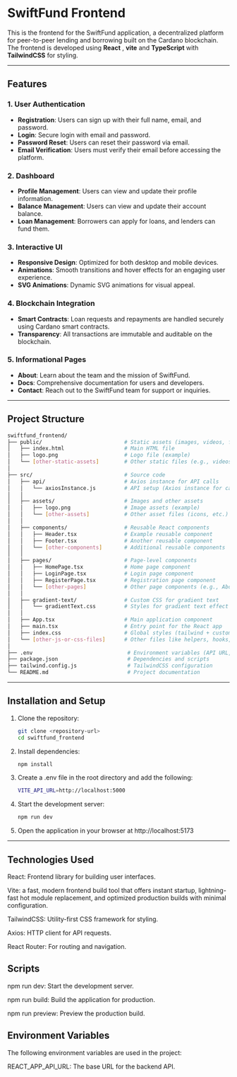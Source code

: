 # SwiftFund Frontend

This is the frontend for the SwiftFund application, a decentralized platform for peer-to-peer lending and borrowing built on the Cardano blockchain. The frontend is developed using **React** , **vite** and **TypeScript** with **TailwindCSS** for styling.

---

## Features

### 1. **User Authentication**
- **Registration**: Users can sign up with their full name, email, and password.
- **Login**: Secure login with email and password.
- **Password Reset**: Users can reset their password via email.
- **Email Verification**: Users must verify their email before accessing the platform.

### 2. **Dashboard**
- **Profile Management**: Users can view and update their profile information.
- **Balance Management**: Users can view and update their account balance.
- **Loan Management**: Borrowers can apply for loans, and lenders can fund them.

### 3. **Interactive UI**
- **Responsive Design**: Optimized for both desktop and mobile devices.
- **Animations**: Smooth transitions and hover effects for an engaging user experience.
- **SVG Animations**: Dynamic SVG animations for visual appeal.

### 4. **Blockchain Integration**
- **Smart Contracts**: Loan requests and repayments are handled securely using Cardano smart contracts.
- **Transparency**: All transactions are immutable and auditable on the blockchain.

### 5. **Informational Pages**
- **About**: Learn about the team and the mission of SwiftFund.
- **Docs**: Comprehensive documentation for users and developers.
- **Contact**: Reach out to the SwiftFund team for support or inquiries.

---

## Project Structure

```bash
swiftfund_frontend/
├── public/                          # Static assets (images, videos, fonts)
│   ├── index.html                   # Main HTML file
│   ├── logo.png                     # Logo file (example)
│   └── [other-static-assets]        # Other static files (e.g., videos, fonts)
│
├── src/                             # Source code
│   ├── api/                         # Axios instance for API calls
│   │   └── axiosInstance.js         # API setup (Axios instance for calls)
│   │
│   ├── assets/                      # Images and other assets
│   │   ├── logo.png                 # Image assets (example)
│   │   └── [other-assets]           # Other asset files (icons, etc.)
│   │
│   ├── components/                  # Reusable React components
│   │   ├── Header.tsx               # Example reusable component
│   │   ├── Footer.tsx               # Another reusable component
│   │   └── [other-components]       # Additional reusable components
│   │
│   ├── pages/                       # Page-level components
│   │   ├── HomePage.tsx             # Home page component
│   │   ├── LoginPage.tsx            # Login page component
│   │   ├── RegisterPage.tsx         # Registration page component
│   │   └── [other-pages]            # Other page components (e.g., About, Dashboard)
│   │
│   ├── gradient-text/               # Custom CSS for gradient text
│   │   └── gradientText.css         # Styles for gradient text effect
│   │
│   ├── App.tsx                      # Main application component
│   ├── main.tsx                     # Entry point for the React app
│   ├── index.css                    # Global styles (tailwind + custom CSS)
│   └── [other-js-or-css-files]      # Other files like helpers, hooks, utilities, etc.
│
├── .env                              # Environment variables (API URL, etc.)
├── package.json                      # Dependencies and scripts
├── tailwind.config.js                # TailwindCSS configuration
└── README.md                         # Project documentation

 ```


---

## Installation and Setup

1. Clone the repository:
   ```bash
   git clone <repository-url>
   cd swiftfund_frontend


2.  Install dependencies:
    ```bash
    npm install


3. Create a .env file in the root directory and add the following:
   ```bash
   VITE_API_URL=http://localhost:5000


4. Start the development server:
   ```bash
   npm run dev


5. Open the application in your browser at http://localhost:5173




---

## Technologies Used
React: Frontend library for building user interfaces.

Vite: a fast, modern frontend build tool that offers instant startup, lightning-fast hot module replacement, and optimized production builds with minimal configuration.


TailwindCSS: Utility-first CSS framework for styling.


Axios: HTTP client for API requests.


React Router: For routing and navigation.


## Scripts
npm run dev: Start the development server.

npm run build: Build the application for production.

npm run preview: Preview the production build.


## Environment Variables
The following environment variables are used in the project:

REACT_APP_API_URL: The base URL for the backend API.
